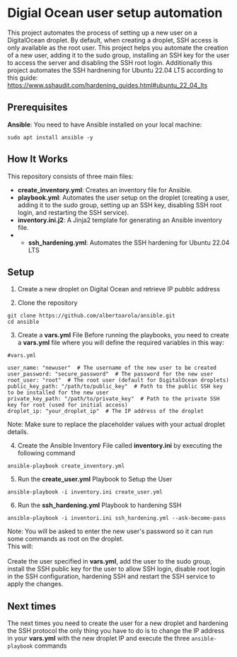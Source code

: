 
# Digial Ocean user setup automation

This project automates the process of setting up a new user on a DigitalOcean droplet. By default, when creating a droplet, SSH access is only available as the root user. This project helps you automate the creation of a new user, adding it to the sudo group, installing an SSH key for the user to access the server and disabling the SSH root login. Additionally this project automates the SSH hardnening for Ubuntu 22.04 LTS according to this guide: https://www.sshaudit.com/hardening_guides.html#ubuntu_22_04_lts

## Prerequisites

**Ansible**: You need to have Ansible installed on your local machine:

   ```
   sudo apt install ansible -y
   ```

## How It Works
This repository consists of three main files:

* **create_inventory.yml**: Creates an inventory file for Ansible.
* **playbook.yml**: Automates the user setup on the droplet (creating a user, adding it to the sudo group, setting up an SSH key, disabling SSH root login, and restarting the SSH service).
* **inventory.ini.j2**: A Jinja2 template for generating an Ansible inventory file.
* * **ssh_hardening.yml**: Automates the SSH hardening for Ubuntu 22.04 LTS

## Setup
1. Create a new droplet on Digital Ocean and retrieve IP pubblc address

2. Clone the repository
```
git clone https://github.com/albertoarola/ansible.git
cd ansible
```
3. Create a **vars.yml** File
Before running the playbooks, you need to create a **vars.yml** file where you will define the required variables in this way:
```
#vars.yml

user_name: "newuser"  # The username of the new user to be created
user_password: "secure_password"  # The password for the new user
root_user: "root"  # The root user (default for DigitalOcean droplets)
public_key_path: "/path/to/public_key"  # Path to the public SSH key to be installed for the new user
private_key_path: "/path/to/private_key"  # Path to the private SSH key for root (used for initial access)
droplet_ip: "your_droplet_ip"  # The IP address of the droplet
```

Note: Make sure to replace the placeholder values with your actual droplet details.

4. Create the Ansible Inventory File called **inventory.ini** by executing the following command
```
ansible-playbook create_inventory.yml
```

5. Run the **create_user.yml** Playbook to Setup the User
```
ansible-playbook -i inventory.ini create_user.yml
```
6. Run the **ssh_hardening.yml** Playbook to hardening SSH
```
ansible-playbook -i inventori.ini ssh_hardening.yml --ask-become-pass
```
Note: You will be asked to enter the new user's password so it can run some commands as root on the droplet. \
This will: \
\
Create the user specified in **vars.yml**, add the user to the sudo group, install the SSH public key for the user to allow SSH login, disable root login in the SSH configuration, hardening SSH and restart the SSH service to apply the changes.

## Next times
The next times you need to create the user for a new droplet and hardening the SSH protocol the only thing you have to do is to change the IP address in your **vars.yml** with the new droplet IP and execute the three ```ansible-playbook``` commands
